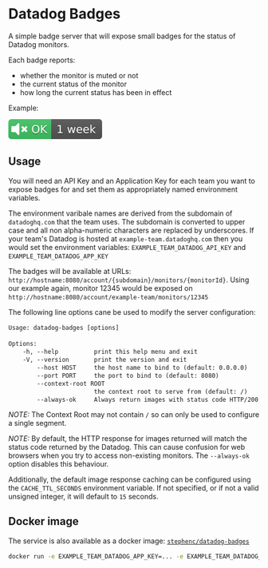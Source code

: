 # Datadog Badges

A simple badge server that will expose small badges for the status of Datadog monitors.

Each badge reports: 

* whether the monitor is muted or not
* the current status of the monitor
* how long the current status has been in effect

Example:

![Sample badge](example.svg)

## Usage

You will need an API Key and an Application Key for each team you want to expose badges for and set them as appropriately named environment variables.

The environment varibale names are derived from the subdomain of `datadoghq.com` that the team uses.
The subdomain is converted to upper case and all non alpha-numeric characters are replaced by underscores.
If your team's Datadog is hosted at `example-team.datadoghq.com` then you would set the environment variables: `EXAMPLE_TEAM_DATADOG_API_KEY` and `EXAMPLE_TEAM_DATADOG_APP_KEY` 

The badges will be available at URLs: `http://hostname:8080/account/{subdomain}/monitors/{monitorId}`.
Using our example again, monitor 12345 would be exposed on `http://hostname:8080/account/example-team/monitors/12345` 

The following line options cane be used to modify the server configuration:

```
Usage: datadog-badges [options]

Options:
    -h, --help          print this help menu and exit
    -V, --version       print the version and exit
        --host HOST     the host name to bind to (default: 0.0.0.0)
        --port PORT     the port to bind to (default: 8080)
        --context-root ROOT
                        the context root to serve from (default: /)
        --always-ok     Always return images with status code HTTP/200
```

*NOTE:* The Context Root may not contain `/` so can only be used to configure a single segment.

*NOTE:* By default, the HTTP response for images returned will match the status code returned by the Datadog. 
This can cause confusion for web browsers when you try to access non-existing monitors.
The `--always-ok` option disables this behaviour.

Additionally, the default image response caching can be configured using the `CACHE_TTL_SECONDS` environment variable.
If not specified, or if not a valid unsigned integer, it will default to `15` seconds.

## Docker image

The service is also available as a docker image: [`stephenc/datadog-badges`](https://hub.docker.com/r/stephenc/datadog-badges)

```bash
docker run -e EXAMPLE_TEAM_DATADOG_APP_KEY=... -e EXAMPLE_TEAM_DATADOG_API_KEY=... -p 8080:8080 stephenc/datadog-badges
``` 


